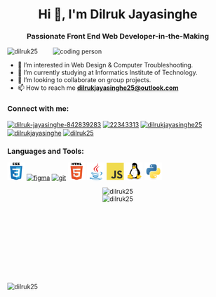 <h1 align="center">Hi 👋, I'm Dilruk Jayasinghe</h1>
<h3 align="center">Passionate Front End Web Developer-in-the-Making</h3>

<img align="right" alt="coding person" width="400" src="https://static.vecteezy.com/system/resources/previews/000/256/945/large_2x/vector-designer-s-desktop-illustration.jpg">

<p align="left">
  <img src="https://komarev.com/ghpvc/?username=dilruk25&label=Profile%20views&color=0e75b6&style=flat" alt="dilruk25">
</p>

- 👀 I’m interested in Web Design & Computer Troubleshooting.
- 🌱 I’m currently studying at Informatics Institute of Technology.
- 💞️ I’m looking to collaborate on group projects.
- 📫 How to reach me **dilrukjayasinghe25@outlook.com**

<h3 align="left">Connect with me:</h3>

<p align="left">
  <a href="https://linkedin.com/in/dilruk-jayasinghe-842839283" target="_blank"><img align="center" src="https://raw.githubusercontent.com/rahuldkjain/github-profile-readme-generator/master/src/images/icons/Social/linked-in-alt.svg" alt="dilruk-jayasinghe-842839283" height="30" width="40"></a>
  <a href="https://stackoverflow.com/users/22343313" target="_blank"><img align="center" src="https://raw.githubusercontent.com/rahuldkjain/github-profile-readme-generator/master/src/images/icons/Social/stack-overflow.svg" alt="22343313" height="30" width="40"></a>
  <a href="https://instagram.com/dilrukjayasinghe25" target="_blank"><img align="center" src="https://raw.githubusercontent.com/rahuldkjain/github-profile-readme-generator/master/src/images/icons/Social/instagram.svg" alt="dilrukjayasinghe25" height="30" width="40"></a>
  <a href="https://www.hackerrank.com/dilrukjayasinghe" target="_blank"><img align="center" src="https://raw.githubusercontent.com/rahuldkjain/github-profile-readme-generator/master/src/images/icons/Social/hackerrank.svg" alt="dilrukjayasinghe" height="30" width="40"></a>
  <a href="https://www.leetcode.com/dilruk25" target="_blank"><img align="center" src="https://raw.githubusercontent.com/rahuldkjain/github-profile-readme-generator/master/src/images/icons/Social/leet-code.svg" alt="dilruk25" height="30" width="40"></a>
</p>

<h3 align="left">Languages and Tools:</h3>

<p align="left">
  <a href="https://www.w3schools.com/css/" target="_blank" rel="noreferrer"><img src="https://raw.githubusercontent.com/devicons/devicon/master/icons/css3/css3-original-wordmark.svg" alt="css3" width="40" height="40"></a>
  <a href="https://www.figma.com/" target="_blank" rel="noreferrer"><img src="https://www.vectorlogo.zone/logos/figma/figma-icon.svg" alt="figma" width="40" height="40"></a>
  <a href="https://git-scm.com/" target="_blank" rel="noreferrer"><img src="https://www.vectorlogo.zone/logos/git-scm/git-scm-icon.svg" alt="git" width="40" height="40"></a>
  <a href="https://www.w3.org/html/" target="_blank" rel="noreferrer"><img src="https://raw.githubusercontent.com/devicons/devicon/master/icons/html5/html5-original-wordmark.svg" alt="html5" width="40" height="40"></a>
  <a href="https://www.java.com" target="_blank" rel="noreferrer"><img src="https://raw.githubusercontent.com/devicons/devicon/master/icons/java/java-original.svg" alt="java" width="40" height="40"></a>
  <a href="https://developer.mozilla.org/en-US/docs/Web/JavaScript" target="_blank" rel="noreferrer"><img src="https://raw.githubusercontent.com/devicons/devicon/master/icons/javascript/javascript-original.svg" alt="javascript" width="40" height="40"></a>
  <a href="https://www.linux.org/" target="_blank" rel="noreferrer"><img src="https://raw.githubusercontent.com/devicons/devicon/master/icons/linux/linux-original.svg" alt="linux" width="40" height="40"></a>
  <a href="https://www.python.org" target="_blank" rel="noreferrer"><img src="https://raw.githubusercontent.com/devicons/devicon/master/icons/python/python-original.svg" alt="python" width="40" height="40"></a>
</p>

<div style="display: flex; flex-direction: column; gap: 20; align-items: center;">
  <img src="http://github-profile-summary-cards.vercel.app/api/cards/repos-per-language?username=dilruk25&theme=nord_bright" alt="dilruk25" style="float: left">
  <img src="https://github-readme-streak-stats.herokuapp.com/?user=dilruk25&theme=nord_bright" alt="dilruk25" style="float: right; height: 200px;">
  <img align="center" src="http://github-profile-summary-cards.vercel.app/api/cards/profile-details?username=dilruk25&theme=nord_bright" alt="dilruk25" style="max-width: 100%;width: 600px;">
  
</div>
